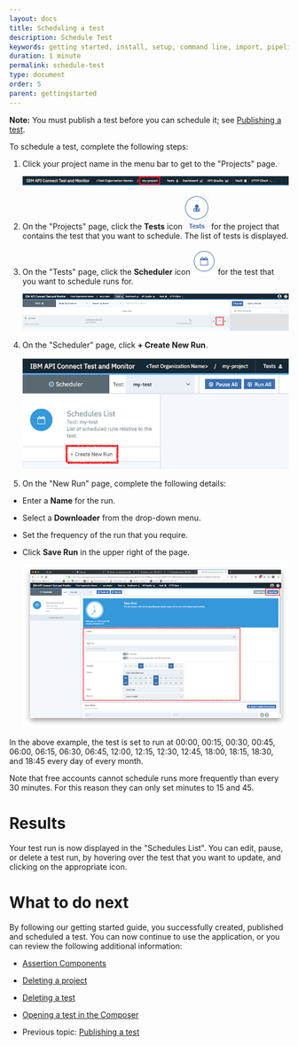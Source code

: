 ```yaml
---
layout: docs
title: Scheduling a test
description: Schedule Test
keywords: getting started, install, setup, command line, import, pipeline, update, samples, help
duration: 1 minute
permalink: schedule-test
type: document
order: 5
parent: gettingstarted
---
```


**Note:** You must publish a test before you can schedule it; see [Publishing a test](./publish-test).  
  
To schedule a test, complete the following steps:

1. Click your project name in the menu bar to get to the "Projects" page.

    ![Image of projects link](./dist/images/projects-link.png)

1. On the "Projects" page, click the **Tests** icon ![Image of the tests icon](./dist/images/icon-tests.png) for the project that contains the test that you want to schedule. The list of tests is displayed.

1. On the "Tests" page, click the **Scheduler** icon ![Image of the scheduler icon](./dist/images/icon-scheduler.png) for the test that you want to schedule runs for.

    ![Image of tests schedule button](./dist/images/tests-schedule-button.png)

1. On the "Scheduler" page, click **+ Create New Run**.

    ![Image of schedules create button](./dist/images/schedules-create-button.png)

1. On the "New Run" page, complete the following details:
- Enter a **Name** for the run.
- Select a **Downloader** from the drop-down menu.
- Set the frequency of the run that you require.
- Click **Save Run** in the upper right of the page.

    ![Image of schedule details](./dist/images/schedule-details.png)

In the above example, the test is set to run at 00:00, 00:15, 00:30, 00:45, 06:00, 06:15, 06:30, 06:45, 12:00, 12:15, 12:30, 12:45, 18:00, 18:15, 18:30, and 18:45 every day of every month.

Note that free accounts cannot schedule runs more frequently than every 30 minutes. For this reason they can only set minutes to 15 and 45.

# Results

Your test run is now displayed in the "Schedules List". You can edit, pause, or delete a test run, by hovering over the test that you want to update, and clicking on the appropriate icon.

# What to do next

By following our getting started guide, you successfully created, published and scheduled a test. You can now continue to use the application, or you can review the following additional information:

- [Assertion Components](./assertion-components)
- [Deleting a project](./delete-project)
- [Deleting a test](./delete-test)
- [Opening a test in the Composer](./open-test-in-composer)

- Previous topic: [Publishing a test](./publish-test)
